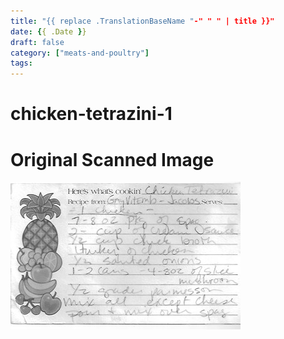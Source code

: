 ```yaml
---
title: "{{ replace .TranslationBaseName "-" " " | title }}"
date: {{ .Date }}
draft: false
category: ["meats-and-poultry"]
tags:
---
```


# chicken-tetrazini-1

# Original Scanned Image

![](/static/meats-and-poultry/chicken-tetrazini-1.png)